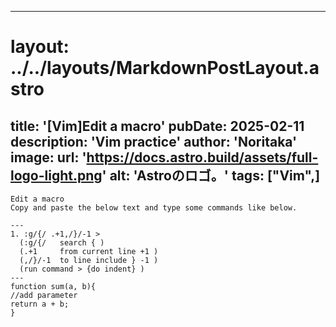 
---
# layout: ../../layouts/MarkdownPostLayout.astro
title: '[Vim]Edit a macro'
pubDate: 2025-02-11
description: 'Vim practice'
author: 'Noritaka'
image:
    url: 'https://docs.astro.build/assets/full-logo-light.png'
    alt: 'Astroのロゴ。'
tags: ["Vim",]
---


```
Edit a macro
Copy and paste the below text and type some commands like below.

---
1. :g/{/ .+1,/}/-1 >
  (:g/{/   search { )
  (.+1     from current line +1 )
  (,/}/-1  to line include } -1 )
  (run command > {do indent} )
---
function sum(a, b){
//add parameter
return a + b;
}
```

